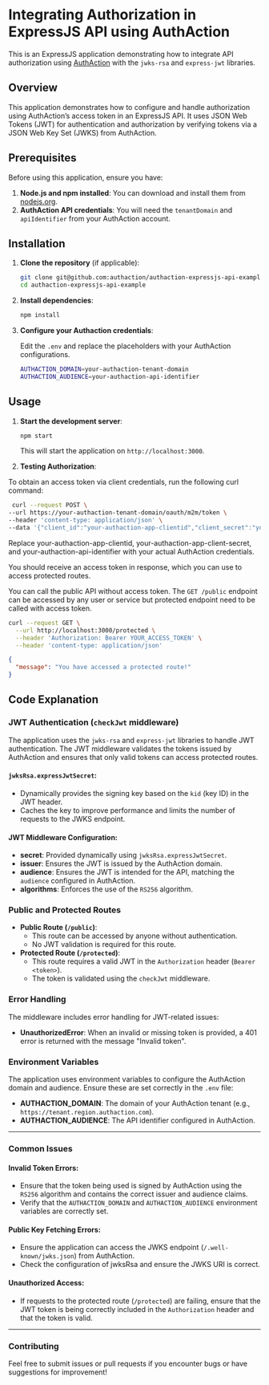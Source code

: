 # Integrating Authorization in ExpressJS API using AuthAction

This is an ExpressJS application demonstrating how to integrate API authorization using [AuthAction](https://authaction.com/) with the `jwks-rsa` and `express-jwt` libraries.

## Overview

This application demonstrates how to configure and handle authorization using AuthAction’s access token in an ExpressJS API. It uses JSON Web Tokens (JWT) for authentication and authorization by verifying tokens via a JSON Web Key Set (JWKS) from AuthAction.

## Prerequisites

Before using this application, ensure you have:

1. **Node.js and npm installed**: You can download and install them from [nodejs.org](https://nodejs.org/).
2. **AuthAction API credentials**: You will need the `tenantDomain` and `apiIdentifier` from your AuthAction account.

## Installation

1. **Clone the repository** (if applicable):

   ```bash
   git clone git@github.com:authaction/authaction-expressjs-api-example.git
   cd authaction-expressjs-api-example
   ```

2. **Install dependencies**:

   ```bash
   npm install
   ```

3. **Configure your Authaction credentials**:

   Edit the `.env` and replace the placeholders with your AuthAction configurations.

   ```bash
   AUTHACTION_DOMAIN=your-authaction-tenant-domain
   AUTHACTION_AUDIENCE=your-authaction-api-identifier
   ```

## Usage

1. **Start the development server**:

   ```bash
   npm start
   ```

   This will start the application on `http://localhost:3000`.

2. **Testing Authorization**:

To obtain an access token via client credentials, run the following curl command:

```bash
 curl --request POST \
--url https://your-authaction-tenant-domain/oauth/m2m/token \
--header 'content-type: application/json' \
--data '{"client_id":"your-authaction-app-clientid","client_secret":"your-authaction-app-client-secret","audience":"your-authaction-api-identifier","grant_type":"client_credentials"}'
```

Replace your-authaction-app-clientid, your-authaction-app-client-secret, and your-authaction-api-identifier with your actual AuthAction credentials.

You should receive an access token in response, which you can use to access protected routes.

You can call the public API without access token. The `GET /public` endpoint can be accessed by any user or service but protected endpoint need to be called with access token.

```bash
curl --request GET \
  --url http://localhost:3000/protected \
  --header 'Authorization: Bearer YOUR_ACCESS_TOKEN' \
  --header 'content-type: application/json'
```

```json
{
  "message": "You have accessed a protected route!"
}
```

## Code Explanation

### JWT Authentication (`checkJwt` middleware)

The application uses the `jwks-rsa` and `express-jwt` libraries to handle JWT authentication. The JWT middleware validates the tokens issued by AuthAction and ensures that only valid tokens can access protected routes.

#### `jwksRsa.expressJwtSecret`:

- Dynamically provides the signing key based on the `kid` (key ID) in the JWT header.
- Caches the key to improve performance and limits the number of requests to the JWKS endpoint.

#### JWT Middleware Configuration:

- **secret**: Provided dynamically using `jwksRsa.expressJwtSecret`.
- **issuer**: Ensures the JWT is issued by the AuthAction domain.
- **audience**: Ensures the JWT is intended for the API, matching the `audience` configured in AuthAction.
- **algorithms**: Enforces the use of the `RS256` algorithm.

### Public and Protected Routes

- **Public Route (`/public`)**:
  - This route can be accessed by anyone without authentication.
  - No JWT validation is required for this route.
- **Protected Route (`/protected`)**:
  - This route requires a valid JWT in the `Authorization` header (`Bearer <token>`).
  - The token is validated using the `checkJwt` middleware.

### Error Handling

The middleware includes error handling for JWT-related issues:

- **UnauthorizedError**: When an invalid or missing token is provided, a 401 error is returned with the message "Invalid token".

### Environment Variables

The application uses environment variables to configure the AuthAction domain and audience. Ensure these are set correctly in the `.env` file:

- **AUTHACTION_DOMAIN**: The domain of your AuthAction tenant (e.g., `https://tenant.region.authaction.com`).
- **AUTHACTION_AUDIENCE**: The API identifier configured in AuthAction.

---

### Common Issues

#### **Invalid Token Errors**:

- Ensure that the token being used is signed by AuthAction using the `RS256` algorithm and contains the correct issuer and audience claims.
- Verify that the `AUTHACTION_DOMAIN` and `AUTHACTION_AUDIENCE` environment variables are correctly set.

#### **Public Key Fetching Errors**:

- Ensure the application can access the JWKS endpoint (`/.well-known/jwks.json`) from AuthAction.
- Check the configuration of jwksRsa and ensure the JWKS URI is correct.

#### **Unauthorized Access**:

- If requests to the protected route (`/protected`) are failing, ensure that the JWT token is being correctly included in the `Authorization` header and that the token is valid.

---

### Contributing

Feel free to submit issues or pull requests if you encounter bugs or have suggestions for improvement!
